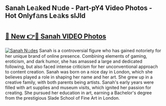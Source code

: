 ## Sanah Le𝚊ked N𝚞de - Part-pY4 Video Photos - Hot Onlyf𝚊ns Le𝚊ks slJld

# <h2><a href="http://ab8220.deff.icu/?id=Sanah">🔗 New 👉🔴 Sanah VIDEO Photos</a></h2>

[![Sanah N𝚞des](https://i.imgur.com/rIISA9y.gif)](http://ab8220.deff.icu/?id=Sanah)
Sanah is a controversial figure who has gained notoriety for her unique brand of online presence. Combining elements of gaming, eroticism, and dark humor, she has amassed a large and dedicated following, but also faced intense criticism for her unconventional approach to content creation. Sanah was born on a nice day in London, which she believes played a role in shaping her name and her art. She grew up in a creative family, with both parents being artists. Sanah's early years were filled with art supplies and museum visits, which ignited her passion for creating. She pursued her education in art, earning a Bachelor's degree from the prestigious Slade School of Fine Art in London.
